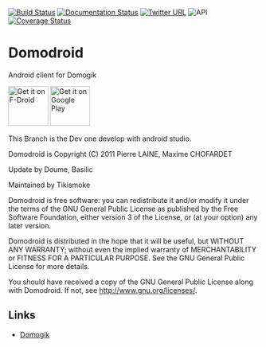 [![Build Status](https://travis-ci.org/domogik/domodroid.svg?branch=master)](https://travis-ci.org/domogik/domodroid)
[![Documentation Status](http://readthedocs.org/projects/domodroid/badge/?version=latest)](http://domodroid.readthedocs.org/en/latest/?badge=latest)
[![Twitter URL](https://img.shields.io/twitter/url/http/shields.io.svg?style=social)](https://twitter.com/newdomodroid)
![API](https://img.shields.io/badge/API-9%2B-green.svg?style=flat)
[![Coverage Status](https://coveralls.io/repos/github/domogik/domodroid/badge.svg?branch=1-4-android_studio)](https://coveralls.io/github/domogik/domodroid?branch=1-4-android_studio)

Domodroid
=========

Android client for Domogik

<a href="https://f-droid.org/repository/browse/?fdid=org.domogik.domodroid13" target="_blank">
<img src="https://f-droid.org/badge/get-it-on.png" alt="Get it on F-Droid" height="80"/></a>
<a href="https://play.google.com/store/apps/details?id=org.domogik.domodroid13" target="_blank">
<img src="https://play.google.com/intl/en_us/badges/images/generic/en-play-badge.png" alt="Get it on Google Play" height="80"/></a>

This Branch is the Dev one develop with android studio.


 Domodroid is Copyright (C) 2011 Pierre LAINE, Maxime CHOFARDET
 
 Update by Doume, Basilic
 
 Maintained by Tikismoke
 
 Domodroid is free software: you can redistribute it and/or modify it under the
 terms of the GNU General Public License as published by the Free Software
 Foundation, either version 3 of the License, or (at your option) any later
 version.
 
 Domodroid is distributed in the hope that it will be useful, but WITHOUT ANY
 WARRANTY; without even the implied warranty of MERCHANTABILITY or FITNESS FOR
 A PARTICULAR PURPOSE. See the GNU General Public License for more details.
 
 You should have received a copy of the GNU General Public License along with
 Domodroid. If not, see <http://www.gnu.org/licenses/>.

## Links
* [Domogik](http://domogik.org)
